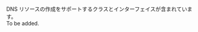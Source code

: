 <Namespace Name="Microsoft.Azure.Management.Dns">
  <Docs>
    <summary>DNS リソースの作成をサポートするクラスとインターフェイスが含まれています。</summary> 
    <remarks>To be added.</remarks>
  </Docs>
</Namespace>
